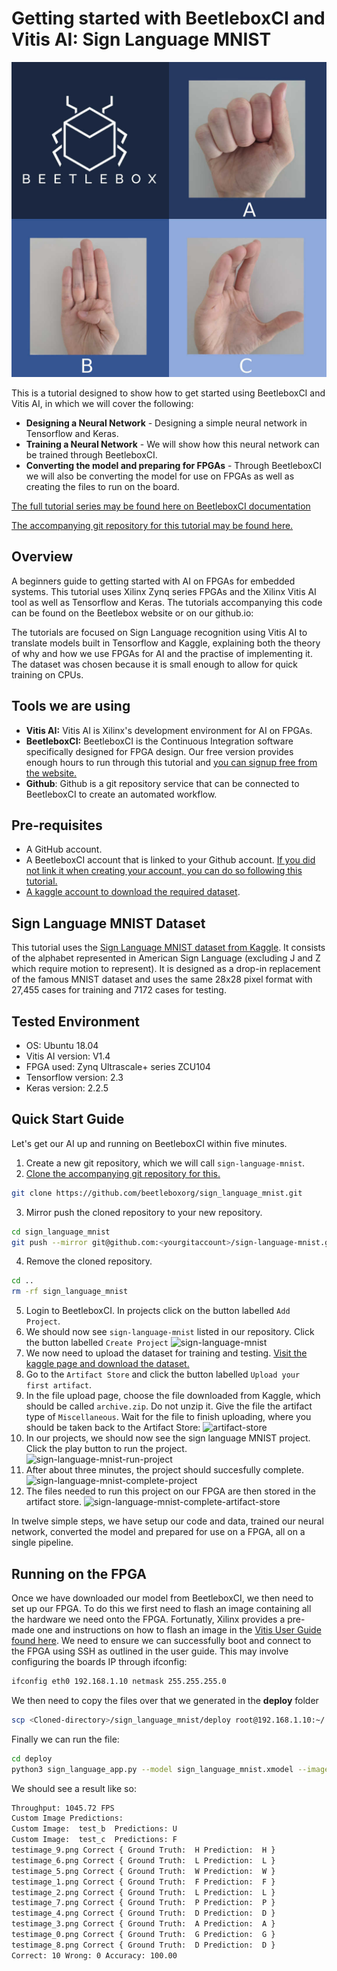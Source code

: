 # Getting started with BeetleboxCI and Vitis AI: Sign Language MNIST

![Image of Sign Language MNIST](https://github.com/beetleboxorg/sign_language_mnist/blob/master/sign_language_cover_square.jpg)

This is a tutorial designed to show how to get started using BeetleboxCI and Vitis AI, in which we will cover the following: 

- **Designing a Neural Network** - Designing a simple neural network in Tensorflow and Keras.
- **Training a Neural Network** - We will show how this neural network can be trained through BeetleboxCI.
- **Converting the model and preparing for FPGAs** - Through BeetleboxCI we will also be converting the model for use on FPGAs as well as creating the files to run on the board.

[The full tutorial series may be found here on BeetleboxCI documentation](https://docs.beetleboxci.com/docs/tutorials/getting-stated-with-beetleboxci-and-vitis-ai-part-1)

[The accompanying git repository for this tutorial may be found here.](https://github.com/beetleboxorg/sign_language_mnist)

## Overview

A beginners guide to getting started with AI on FPGAs for embedded systems. This tutorial uses Xilinx Zynq series FPGAs and the Xilinx Vitis AI tool as well as Tensorflow and Keras. The tutorials accompanying this code can be found on the Beetlebox website or on our github.io:

The tutorials are focused on Sign Language recognition using Vitis AI to translate models built in Tensorflow and Kaggle, explaining both the theory of why and how we use FPGAs for AI and the practise of implementing it. The dataset was chosen because it is small enough to allow for quick training on CPUs.

## Tools we are using
 - **Vitis AI:** Vitis AI is Xilinx's development environment for AI on FPGAs.
 - **BeetleboxCI:** BeetleboxCI is the Continuous Integration software specifically designed for FPGA design. Our free version provides enough hours to run through this tutorial and [you can signup free from the website.](https://beetlebox.org)
 - **Github**: Github is a git repository service that can be connected to BeetleboxCI to create an automated workflow.

## Pre-requisites
 - A GitHub account.
 - A BeetleboxCI account that is linked to your Github account. [If you did not link it when creating your account, you can do so following this tutorial.](https://docs.beetleboxci.com/docs/administration/linked-organisation)
 - [A kaggle account to download the required dataset](https://www.kaggle.com/datamunge/sign-language-mnist).

## Sign Language MNIST Dataset
This tutorial uses the [Sign Language MNIST dataset from Kaggle](https://www.kaggle.com/datamunge/sign-language-mnist). It consists of the alphabet represented in American Sign Language (excluding J and Z which require motion to represent). It is designed as a drop-in replacement of the famous MNIST dataset and uses the same 28x28 pixel format with 27,455 cases for training and 7172 cases for testing.


## Tested Environment
 - OS: Ubuntu 18.04
 - Vitis AI version: V1.4
 - FPGA used: Zynq Ultrascale+ series ZCU104
 - Tensorflow version: 2.3
 - Keras version: 2.2.5

## Quick Start Guide
Let's get our AI up and running on BeetleboxCI  within five minutes.
1. Create a new git repository, which we will call <code>sign-language-mnist</code>.
2. [Clone the accompanying git repository for this.](https://github.com/beetleboxorg/sign_language_mnist)
```sh
git clone https://github.com/beetleboxorg/sign_language_mnist.git
```
3. Mirror push the cloned repository to your new repository.
```sh
cd sign_language_mnist
git push --mirror git@github.com:<yourgitaccount>/sign-language-mnist.git
```
4. Remove the cloned repository.
```sh
cd ..
rm -rf sign_language_mnist
```
5. Login to BeetleboxCI. In projects click on the button labelled <code>Add Project</code>.
6. We should now see <code>sign-language-mnist</code> listed in our repository. Click the button labelled <code>Create Project</code>
![sign-language-mnist](/img/tutorial/getting-started-with-beetleboxci-and-vitis-ai/sign-language-mnist-create-new-project.png)
7. We now need to upload the dataset for training and testing. [Visit the kaggle page and download the dataset.](https://www.kaggle.com/datamunge/sign-language-mnist)
8. Go to the <code>Artifact Store</code> and click the button labelled <code>Upload your first artifact</code>.
9. In the file upload page, choose the file downloaded from Kaggle, which should be called <code>archive.zip</code>. Do not unzip it. Give the file the artifact type of <code>Miscellaneous</code>. Wait for the file to finish uploading, where you should be taken back to the Artifact Store:
![artifact-store](/img/tutorial/getting-started-with-beetleboxci-and-vitis-ai/sign-language-mnist-artifact-store.png)
10. In our projects, we should now see the sign language MNIST project. Click the play button to run the project.
![sign-language-mnist-run-project](/img/tutorial/getting-started-with-beetleboxci-and-vitis-ai/sign-language-mnist-run-project.png)
11. After about three minutes, the project should succesfully complete.
![sign-language-mnist-complete-project](/img/tutorial/getting-started-with-beetleboxci-and-vitis-ai/sign-language-mnist-complete-project.png)
12. The files needed to run this project on our FPGA are then stored in the artifact store.
![sign-language-mnist-complete-artifact-store](/img/tutorial/getting-started-with-beetleboxci-and-vitis-ai/sign-language-mnist-complete-artifact-store.png)

In twelve simple steps, we have setup our code and data, trained our neural network, converted the model and prepared for use on a FPGA, all on a single pipeline.


## Running on the FPGA
Once we have downloaded our model from BeetleboxCI, we then need to set up our FPGA. To do this we first need to flash an image containing all the hardware we need onto the FPGA. Fortunatly, Xilinx provides a pre-made one and instructions on how to flash an image in the [Vitis User Guide found here](https://www.xilinx.com/html_docs/vitis_ai/1_1/gum1570690244788.html).
We need to ensure we can successfully boot and connect to the FPGA using SSH as outlined in the user guide. This may involve configuring the boards IP through ifconfig:

```bash
ifconfig eth0 192.168.1.10 netmask 255.255.255.0

```

We then need to copy the files over that we generated in the __deploy__ folder

```bash
scp <Cloned-directory>/sign_language_mnist/deploy root@192.168.1.10:~/

```

Finally we can run the file:
```bash
cd deploy
python3 sign_language_app.py --model sign_language_mnist.xmodel --image_dir images --threads 1 -s ./test_resultguide.json

```
We should see a result like so:

```bash
Throughput: 1045.72 FPS
Custom Image Predictions:
Custom Image:  test_b  Predictions: U
Custom Image:  test_c  Predictions: F
testimage_9.png Correct { Ground Truth:  H Prediction:  H }
testimage_6.png Correct { Ground Truth:  L Prediction:  L }
testimage_5.png Correct { Ground Truth:  W Prediction:  W }
testimage_1.png Correct { Ground Truth:  F Prediction:  F }
testimage_2.png Correct { Ground Truth:  L Prediction:  L }
testimage_7.png Correct { Ground Truth:  P Prediction:  P }
testimage_4.png Correct { Ground Truth:  D Prediction:  D }
testimage_3.png Correct { Ground Truth:  A Prediction:  A }
testimage_0.png Correct { Ground Truth:  G Prediction:  G }
testimage_8.png Correct { Ground Truth:  D Prediction:  D }
Correct: 10 Wrong: 0 Accuracy: 100.00

```
